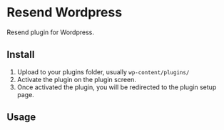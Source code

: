 # Resend Wordpress

Resend plugin for Wordpress.

## Install

1. Upload to your plugins folder, usually `wp-content/plugins/`
2. Activate the plugin on the plugin screen.
3. Once activated the plugin, you will be redirected to the plugin setup page.

## Usage
